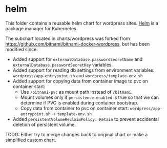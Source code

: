 # helm

This folder contains a reusable helm chart for wordpress sites. [Helm](https://helm.sh/) is a package manager for Kubernetes.

The subchart located in charts/wordpress was forked from https://github.com/bitnami/bitnami-docker-wordpress, but has been modified since:

- Added support for `externalDatabase.passwordSecretName` and `externalDatabase.passwordSecretKey` variables.
- Added support for reading db settings from environment variables: `wordpress/app-entrypoint.sh` and `wordpress/template-env.sh`
- Added support for copying data from container image to pvc on container start:
  * Use `/bitnami-pvc` as mount path instead of `/bitnami`.
  * Mount volumes only if `persistence.enabled` is true so that we can determine if PVC is enabled during container bootstrap.
  * Copy data from container to pvc on container start: `wordpress/app-entrypoint.sh` -> `template-env.sh`
- Added `persistentVolumeReclaimPolicy: Retain` to prevent accidental deletion of persistent volume.

TODO: Either try to merge changes back to original chart or make a simplified custom chart.
